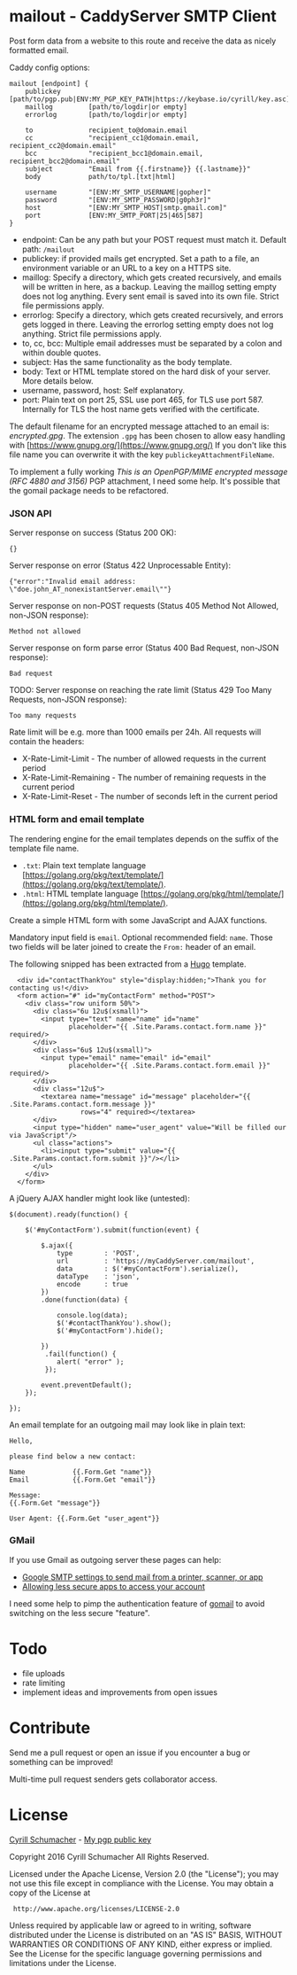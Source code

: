 # mailout - CaddyServer SMTP Client

Post form data from a website to this route and receive the data as nicely formatted email.
  
Caddy config options:

```
mailout [endpoint] {
	publickey       [path/to/pgp.pub|ENV:MY_PGP_KEY_PATH|https://keybase.io/cyrill/key.asc]
	maillog         [path/to/logdir|or empty]
	errorlog        [path/to/logdir|or empty]
		
	to              recipient_to@domain.email       
	cc              "recipient_cc1@domain.email, recipient_cc2@domain.email"        
	bcc             "recipient_bcc1@domain.email, recipient_bcc2@domain.email"
    subject         "Email from {{.firstname}} {{.lastname}}"
	body            path/to/tpl.[txt|html]
	
	username        "[ENV:MY_SMTP_USERNAME|gopher]"
	password        "[ENV:MY_SMTP_PASSWORD|g0ph3r]"
	host            "[ENV:MY_SMTP_HOST|smtp.gmail.com]"
	port            [ENV:MY_SMTP_PORT|25|465|587]
}
```

- endpoint: Can be any path but your POST request must match it. Default path: `/mailout`
- publickey: if provided mails get encrypted. Set a path to a file, an environment variable or an URL to a key on a HTTPS site.
- maillog: Specify a directory, which gets created recursively, and emails will be written in here, as a backup. Leaving the maillog setting empty does not log anything. Every sent email is saved into its own file. Strict file permissions apply. 
- errorlog: Specify a directory, which gets created recursively, and errors gets logged in there. Leaving the errorlog setting empty does not log anything. Strict file permissions apply. 
- to, cc, bcc: Multiple email addresses must be separated by a colon and within double quotes.
- subject: Has the same functionality as the body template.
- body: Text or HTML template stored on the hard disk of your server. More details below.
- username, password, host: Self explanatory.
- port: Plain text on port 25, SSL use port 465, for TLS use port 587. Internally for TLS the host name gets verified with the certificate.

The default filename for an encrypted message attached to an email is: *encrypted.gpg*. The extension
`.gpg` has been chosen to allow easy handling with [https://www.gnupg.org/](https://www.gnupg.org/)
If you don't like this file name you can overwrite it with the key `publickeyAttachmentFileName`.

To implement a fully working *This is an OpenPGP/MIME encrypted message (RFC 4880 and 3156)* PGP attachment, 
I need some help. It's possible that the gomail package needs to be refactored.

### JSON API

Server response on success (Status 200 OK):

```
{}
```

Server response on error (Status 422 Unprocessable Entity):

```
{"error":"Invalid email address: \"doe.john_AT_nonexistantServer.email\""}
```

Server response on non-POST requests (Status 405 Method Not Allowed, non-JSON response):

```
Method not allowed
```

Server response on form parse error (Status 400 Bad Request, non-JSON response):

```
Bad request
```

TODO: Server response on reaching the rate limit (Status 429 Too Many Requests, non-JSON response):

```
Too many requests
```

Rate limit will be e.g. more than 1000 emails per 24h. All requests will contain the headers:

- X-Rate-Limit-Limit - The number of allowed requests in the current period
- X-Rate-Limit-Remaining - The number of remaining requests in the current period
- X-Rate-Limit-Reset - The number of seconds left in the current period



### HTML form and email template

The rendering engine for the email templates depends on the suffix of the template file name. 

- `.txt`: Plain text template language [https://golang.org/pkg/text/template/](https://golang.org/pkg/text/template/).
- `.html`: HTML template language [https://golang.org/pkg/html/template/](https://golang.org/pkg/html/template/).

Create a simple HTML form with some JavaScript and AJAX functions.

Mandatory input field is `email`. Optional recommended field: `name`. Those two fields
will be later joined to create the `From:` header of an email.

The following snipped has been extracted from a [Hugo](http://gohugo.io) template.

```
  <div id="contactThankYou" style="display:hidden;">Thank you for contacting us!</div>
  <form action="#" id="myContactForm" method="POST">
    <div class="row uniform 50%">
      <div class="6u 12u$(xsmall)">
        <input type="text" name="name" id="name"
               placeholder="{{ .Site.Params.contact.form.name }}" required/>
      </div>
      <div class="6u$ 12u$(xsmall)">
        <input type="email" name="email" id="email"
               placeholder="{{ .Site.Params.contact.form.email }}" required/>
      </div>
      <div class="12u$">
        <textarea name="message" id="message" placeholder="{{ .Site.Params.contact.form.message }}"
                  rows="4" required></textarea>
      </div>
      <input type="hidden" name="user_agent" value="Will be filled our via JavaScript"/>
      <ul class="actions">
        <li><input type="submit" value="{{ .Site.Params.contact.form.submit }}"/></li>
      </ul>
    </div>
  </form>
```

A jQuery AJAX handler might look like (untested):

```
$(document).ready(function() {

    $('#myContactForm').submit(function(event) {

        $.ajax({
            type        : 'POST', 
            url         : 'https://myCaddyServer.com/mailout', 
            data        : $('#myContactForm').serialize(),
            dataType    : 'json',
            encode      : true
        })
        .done(function(data) {

            console.log(data); 
            $('#contactThankYou').show();
            $('#myContactForm').hide();

        })
         .fail(function() {
            alert( "error" );
         });

        event.preventDefault();
    });

});    
```

An email template for an outgoing mail may look like in plain text:

```
Hello,

please find below a new contact:

Name            {{.Form.Get "name"}}
Email           {{.Form.Get "email"}}

Message:
{{.Form.Get "message"}}

User Agent: {{.Form.Get "user_agent"}}
```

### GMail

If you use Gmail as outgoing server these pages can help:

- [Google SMTP settings to send mail from a printer, scanner, or app](https://support.google.com/a/answer/176600)
- [Allowing less secure apps to access your account](https://support.google.com/accounts/answer/6010255)

I need some help to pimp the authentication feature of [gomail](https://github.com/go-gomail/gomail/blob/master/smtp.go#L41) to avoid switching on the less secure "feature". 

# Todo

- file uploads
- rate limiting
- implement ideas and improvements from open issues

# Contribute

Send me a pull request or open an issue if you encounter a bug or something can be improved!

Multi-time pull request senders gets collaborator access.

# License

[Cyrill Schumacher](https://github.com/SchumacherFM) - [My pgp public key](https://www.schumacher.fm/cyrill.asc)

Copyright 2016 Cyrill Schumacher All Rights Reserved.

Licensed under the Apache License, Version 2.0 (the "License");
you may not use this file except in compliance with the License.
You may obtain a copy of the License at

     http://www.apache.org/licenses/LICENSE-2.0

Unless required by applicable law or agreed to in writing, software
distributed under the License is distributed on an "AS IS" BASIS,
WITHOUT WARRANTIES OR CONDITIONS OF ANY KIND, either express or implied.
See the License for the specific language governing permissions and
limitations under the License.
